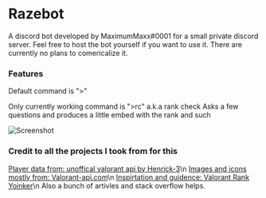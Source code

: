 # Razebot
A discord bot developed by MaximumMaxx#0001 for a small private discord server.
Feel free to host the bot yourself if you want to use it. There are currently no plans to comericalize it.

<h3>Features</h3>
Default command is ">"

Only currently working command is ">rc" a.k.a rank check
Asks a few questions and produces a little embed with the rank and such

![Screenshot](https://imgur.com/IBPfWjC)


<h3>Credit to all the projects I took from for this</h3>

[Player data from: unoffical valorant api by Henrick-3](https://github.com/Henrik-3/unofficial-valorant-api)\n
[Images and icons mostly from: Valorant-api.com](https://dash.valorant-api.com)\n
[Inspirtation and guidence: Valorant Rank Yoinker](https://github.com/isaacKenyon/VALORANT-rank-yoinker)\n
Also a bunch of artivles and stack overflow helps.
